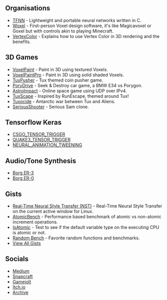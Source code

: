 ## Organisations
* [TFNN](https://github.com/TFNN) - Lightweight and portable neural networks written in C.
* [Woxel](https://github.com/woxels) - First-person Voxel design software, it's like Magicavoxel or Goxel but with controls akin to playing Minecraft.
* [VertexColor](https://github.com/VertexColor) - Explains how to use Vertex Color in 3D rendering and the benefits.

## 3D Games
* [VoxelPaint](https://github.com/mrbid/VoxelPaint) - Paint in 3D using textured Voxels.
* [VoxelPaintPro](https://github.com/mrbid/VoxelPaintPro) - Paint in 3D using solid shaded Voxels.
* [TuxPusher](https://github.com/mrbid/TuxPusher) - Tux themed coin pusher game.
* [PoryDrive](https://github.com/mrbid/PoryDrive-2.0) - Seek & Destroy car game, a BMW E34 vs Porygon.
* [AstroImpact](https://github.com/mrbid/AstroImpact) - Online space game using UDP over IPv4.
* [TuxScape](https://github.com/mrbid/TuxScape) - Inspired by RunEscape, themed around Tux!
* [Tuxocide](https://github.com/mrbid/Tuxocide) - Antarctic war between Tux and Aliens.
* [SeriousShooter](https://github.com/mrbid/SeriousShooter) - Serious Sam clone.

## Tensorflow Keras
* [CSGO_TENSOR_TRIGGER](https://github.com/mrbid/CSGO_TENSOR_TRIGGER)
* [QUAKE3_TENSOR_TRIGGER](https://github.com/mrbid/QUAKE3_TENSOR_TRIGGER)
* [NEURAL_ANIMATION_TWEENING](https://github.com/mrbid/NEURAL_ANIMATION_TWEENING)

## Audio/Tone Synthesis
* [Borg ER-3](https://github.com/mrbid/Borg-ER-3)
* [Borg ER-0](https://github.com/mrbid/Borg-ER-0)

## Gists
* [Real-Time Neural Style Transfer (NST)](https://gist.github.com/mrbid/e400fdd9ceaa8b3d83ba67eecd39cdb7) - Real-Time Neural Style Transfer on the current active window for Linux.
* [AtomicBench](https://gist.github.com/mrbid/a33aa35b4f57ddc6812f351e11bb9349) - Performance based benchmark of atomic vs non-atomic increment operations.
* [IsAtomic](https://gist.github.com/mrbid/3040f54eb6942ed53daa044a9c055dbb) - Test to see if the default variable type on the executing CPU is atomic or not.
* [Random Bench](https://gist.github.com/mrbid/310bebaa9b0b5fb1bc47a3b5c7915231) - Favorite random functions and benchmarks.
* [View All Gists](https://gist.github.com/mrbid)

## Socials
* [Medium](https://james-william-fletcher.medium.com/)
* [Snapcraft](https://snapcraft.io/publisher/voxdsp)
* [Gamejolt](https://gamejolt.com/@mrbid/games)
* [Itch.io](https://pushergames.itch.io/)
* [Archive](https://archive.org/details/@mrbid)
